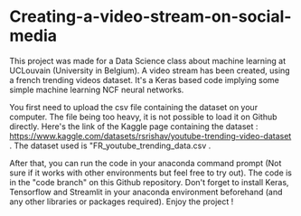 # Creating-a-video-stream-on-social-media
This project was made for a Data Science class about machine learning at UCLouvain (University in Belgium). A video stream has been created, using a french trending videos dataset. It's a Keras based code implying some simple machine learning NCF neural networks. 

You first need to upload the csv file containing the dataset on your computer. The file being too heavy, it is not possible to load it on Github directly. Here's the link of the Kaggle page containing the dataset : https://www.kaggle.com/datasets/rsrishav/youtube-trending-video-dataset . The dataset used is "FR_youtube_trending_data.csv . 

After that, you can run the code in your anaconda command prompt (Not sure if it works with other environments but feel free to try out). The code is in the "code branch" on this Github repository. Don't forget to install Keras, Tensorflow and Streamlit in your anaconda environment beforehand (and any other libraries or packages required). Enjoy the project !
